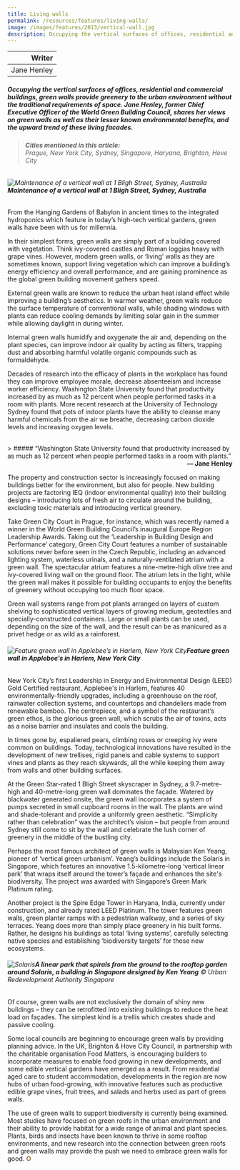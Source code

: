 ```yaml
---
title: Living walls
permalink: /resources/features/living-walls/
image: /images/features/2013/vertical-wall.jpg
description: Occupying the vertical surfaces of offices, residential and commercial buildings, green walls provide greenery to the urban environment without the traditional requirements of space. Jane Henley, former Chief Executive Officer of the World Green Building Council, shares her views on green walls as well as their lesser known environmental benefits, and the upward trend of these living facades.
---
```


| Writer |
|---:|
| Jane Henley |

##### Occupying the vertical surfaces of offices, residential and commercial buildings, green walls provide greenery to the urban environment without the traditional requirements of space. Jane Henley, former Chief Executive Officer of the World Green Building Council, shares her views on green walls as well as their lesser known environmental benefits, and the upward trend of these living facades.

> ###### **Cities mentioned in this article:** <br> Prague, New York City, Sydney, Singapore, Haryana, Brighton, Hove City

###### ![Maintenance of a vertical wall at 1 Bligh Street, Sydney, Australia](/images/features/2013/vertical-wall.jpg/)**Maintenance of a vertical wall at 1 Bligh Street, Sydney, Australia**

From the Hanging Gardens of Babylon in ancient times to the integrated hydroponics which feature in today’s high-tech vertical gardens, green walls have been with us for millennia.

In their simplest forms, green walls are simply part of a building covered with vegetation. Think ivy-covered castles and Roman loggias heavy with grape vines. However, modern green walls, or ‘living’ walls as they are sometimes known, support living vegetation which can improve a building’s energy efficiency and overall performance, and are gaining prominence as the global green building movement gathers speed.

External green walls are known to reduce the urban heat island effect while improving a building’s aesthetics. In warmer weather, green walls reduce the surface temperature of conventional walls, while shading windows with plants can reduce cooling demands by limiting solar gain in the summer while allowing daylight in during winter.

Internal green walls humidify and oxygenate the air and, depending on the plant species, can improve indoor air quality by acting as filters, trapping dust and absorbing harmful volatile organic compounds such as formaldehyde.

Decades of research into the efficacy of plants in the workplace has found they can improve employee morale, decrease absenteeism and increase worker efficiency. Washington State University found that productivity increased by as much as 12 percent when people performed tasks in a room with plants. More recent research at the University of Technology Sydney found that pots of indoor plants have the ability to cleanse many harmful chemicals from the air we breathe, decreasing carbon dioxide levels and increasing oxygen levels.

<br>
> ##### “Washington State University found that productivity increased by as much as 12 percent when people performed tasks in a room with plants.”

<div align="right"><b>— Jane Henley</b></div>

The property and construction sector is increasingly focused on making buildings better for the environment, but also for people. New building projects are factoring IEQ (indoor environmental quality) into their building designs – introducing lots of fresh air to circulate around the building, excluding toxic materials and introducing vertical greenery. 

Take Green City Court in Prague, for instance, which was recently named a winner in the World Green Building Council’s inaugural Europe Region Leadership Awards. Taking out the ‘Leadership in Building Design and Performance’ category, Green City Court features a number of sustainable solutions never before seen in the Czech Republic, including an advanced lighting system, waterless urinals, and a naturally-ventilated atrium with a green wall. The spectacular atrium features a nine-metre-high olive tree and ivy-covered living wall on the ground floor. The atrium lets in the light, while the green wall makes it possible for building occupants to enjoy the benefits of greenery without occupying too much floor space.

Green wall systems range from pot plants arranged on layers of custom shelving to sophisticated vertical layers of growing medium, geotextiles and specially-constructed containers. Large or small plants can be used, depending on the size of the wall, and the result can be as manicured as a privet hedge or as wild as a rainforest.

###### ![Feature green wall in Applebee’s in Harlem, New York City](/images/features/2013/applebees.jpg/)**Feature green wall in Applebee’s in Harlem, New York City**

New York City’s first Leadership in Energy and Environmental Design (LEED) Gold Certified restaurant, Applebee's in Harlem, features 40 environmentally-friendly upgrades, including a greenhouse on the roof, rainwater collection systems, and countertops and chandeliers made from renewable bamboo. The centrepiece, and a symbol of the restaurant’s green ethos, is the glorious green wall, which scrubs the air of toxins, acts as a noise barrier and insulates and cools the building.

In times gone by, espaliered pears, climbing roses or creeping ivy were common on buildings. Today, technological innovations have resulted in the development of new trellises, rigid panels and cable systems to support vines and plants as they reach skywards, all the while keeping them away from walls and other building surfaces.

At the Green Star-rated 1 Bligh Street skyscraper in Sydney, a 9.7-metre-high and 40-metre-long green wall dominates the façade. Watered by blackwater generated onsite, the green wall incorporates a system of pumps secreted in small cupboard rooms in the wall. The plants are wind and shade-tolerant and provide a uniformly green aesthetic. “Simplicity rather than celebration” was the architect’s vision – but people from around Sydney still come to sit by the wall and celebrate the lush corner of greenery in the middle of the bustling city.

Perhaps the most famous architect of green walls is Malaysian Ken Yeang, pioneer of ‘vertical green urbanism’. Yeang’s buildings include the Solaris in Singapore, which features an innovative 1.5-kilometre-long ‘vertical linear park’ that wraps itself around the tower’s façade and enhances the site's biodiversity. The project was awarded with Singapore’s Green Mark Platinum rating. 

Another project is the Spire Edge Tower in Haryana, India, currently under construction, and already rated LEED Platinum. The tower features green walls, green planter ramps with a pedestrian walkway, and a series of sky terraces. Yeang does more than simply place greenery in his built forms. Rather, he designs his buildings as total ‘living systems’, carefully selecting native species and establishing ‘biodiversity targets’ for these new ecosystems.

###### ![Solaris](/images/features/2013/solaris.jpg/)**A linear park that spirals from the ground to the rooftop garden around Solaris, a building in Singapore designed by Ken Yeang** © Urban Redevelopment Authority Singapore

Of course, green walls are not exclusively the domain of shiny new buildings – they can be retrofitted into existing buildings to reduce the heat load on façades. The simplest kind is a trellis which creates shade and passive cooling.

Some local councils are beginning to encourage green walls by providing planning advice. In the UK, Brighton & Hove City Council, in partnership with the charitable organisation Food Matters, is encouraging builders to incorporate measures to enable food growing in new developments, and some edible vertical gardens have emerged as a result. From residential aged care to student accommodation, developments in the region are now hubs of urban food-growing, with innovative features such as productive edible grape vines, fruit trees, and salads and herbs used as part of green walls.

The use of green walls to support biodiversity is currently being examined. Most studies have focused on green roofs in the urban environment and their ability to provide habitat for a wide range of animal and plant species. Plants, birds and insects have been known to thrive in some rooftop environments, and new research into the connection between green roofs and green walls may provide the push we need to embrace green walls for good. **<font color="#967942">O</font>**
